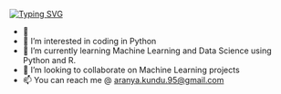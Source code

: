 [![Typing SVG](https://readme-typing-svg.demolab.com?font=Fira+Code&duration=2000&pause=100&multiline=True&color=40924D&width=500&lines=Aranya+Kundu;Student+%7C+MS+in+Business+Analytics;Machine+Learning%2F+Text+Analysis%2F+Image+Recognition)](https://git.io/typing-svg)


- 👋
- 👀 I’m interested in coding in Python
- 🌱 I’m currently learning Machine Learning and Data Science using Python and R.
- 💞️ I’m looking to collaborate on Machine Learning projects
- 📫 You can reach me @ aranya.kundu.95@gmail.com 

<!---
KunAran/KunAran is a ✨ special ✨ repository because its `README.md` (this file) appears on your GitHub profile.
You can click the Preview link to take a look at your changes.
--->
